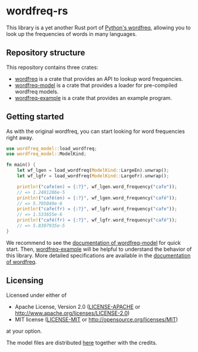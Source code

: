 # wordfreq-rs

This library is a yet another Rust port of [Python's wordfreq](https://github.com/rspeer/wordfreq),
allowing you to look up the frequencies of words in many languages.

## Repository structure

This repository contains three crates:

- [wordfreq](wordfreq) is a crate that provides an API to lookup word frequencies.
- [wordfreq-model](wordfreq-model) is a crate that provides a loader for pre-compiled wordfreq models.
- [wordfreq-example](wordfreq-example) is a crate that provides an example program.

## Getting started

As with the original wordfreq, you can start looking for word frequencies right away.

```rust
use wordfreq_model::load_wordfreq;
use wordfreq_model::ModelKind;

fn main() {
    let wf_lgen = load_wordfreq(ModelKind::LargeEn).unwrap();
    let wf_lgfr = load_wordfreq(ModelKind::LargeFr).unwrap();

    println!("cafe(en) = {:?}", wf_lgen.word_frequency("cafe"));
    // => 1.2481286e-5
    println!("café(en) = {:?}", wf_lgen.word_frequency("café"));
    // => 5.705049e-6
    println!("cafe(fr) = {:?}", wf_lgfr.word_frequency("cafe"));
    // => 1.533655e-6
    println!("café(fr) = {:?}", wf_lgfr.word_frequency("café"));
    // => 5.8307935e-5
}
```

We recommend to see the [documentation of wordfreq-model](https://docs.rs/wordfreq-model/) for quick start.
Then, [wordfreq-example](wordfreq-example) will be helpful to understand the behavior of this library.
More detailed specifications are available in the [documentation of wordfreq](https://docs.rs/wordfreq/).

## Licensing

Licensed under either of

 * Apache License, Version 2.0
   ([LICENSE-APACHE](LICENSE-APACHE) or http://www.apache.org/licenses/LICENSE-2.0)
 * MIT license
   ([LICENSE-MIT](LICENSE-MIT) or http://opensource.org/licenses/MIT)

at your option.

The model files are distributed [here](https://github.com/kampersanda/wordfreq-rs/releases/tag/models-v1) together with the credits.
